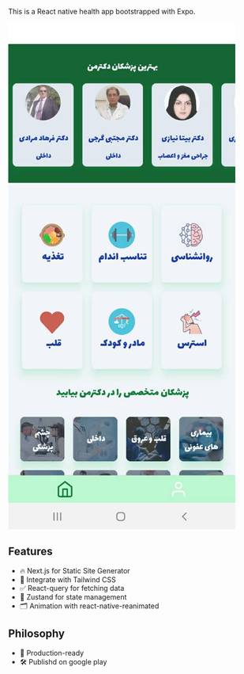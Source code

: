 This is a React native health app bootstrapped with Expo.

![Screenshot](screenshot.jpg)

## Features

- 🔥 Next.js for Static Site Generator
- 🎨 Integrate with Tailwind CSS
- ✅ React-query for fetching data
- 🌈 Zustand for state management
- 🗂 Animation with react-native-reanimated

## Philosophy

- 🚀 Production-ready
- 🛠 Publishd on google play
